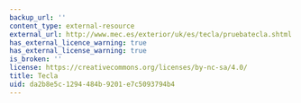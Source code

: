 ```yaml
---
backup_url: ''
content_type: external-resource
external_url: http://www.mec.es/exterior/uk/es/tecla/pruebatecla.shtml
has_external_licence_warning: true
has_external_license_warning: true
is_broken: ''
license: https://creativecommons.org/licenses/by-nc-sa/4.0/
title: Tecla
uid: da2b8e5c-1294-484b-9201-e7c5093794b4
---
```

